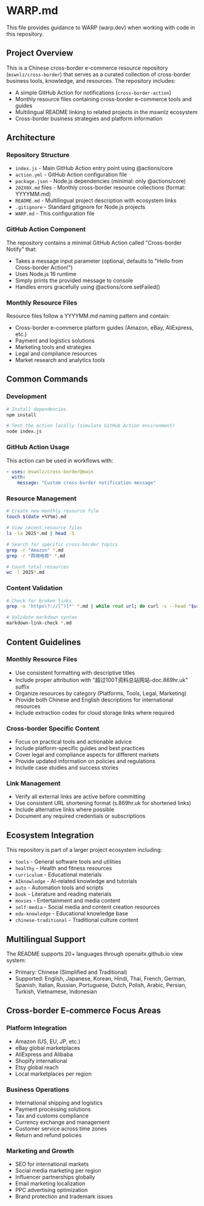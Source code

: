 # WARP.md

This file provides guidance to WARP (warp.dev) when working with code in this repository.

## Project Overview

This is a Chinese cross-border e-commerce resource repository (`mswnlz/cross-border`) that serves as a curated collection of cross-border business tools, knowledge, and resources. The repository includes:

- A simple GitHub Action for notifications (`cross-border-action`)
- Monthly resource files containing cross-border e-commerce tools and guides
- Multilingual README linking to related projects in the mswnlz ecosystem
- Cross-border business strategies and platform information

## Architecture

### Repository Structure
- `index.js` - Main GitHub Action entry point using @actions/core
- `action.yml` - GitHub Action configuration file
- `package.json` - Node.js dependencies (minimal: only @actions/core)
- `202X0X.md` files - Monthly cross-border resource collections (format: YYYYMM.md)
- `README.md` - Multilingual project description with ecosystem links
- `.gitignore` - Standard gitignore for Node.js projects
- `WARP.md` - This configuration file

### GitHub Action Component
The repository contains a minimal GitHub Action called "Cross-border Notify" that:
- Takes a message input parameter (optional, defaults to "Hello from Cross-border Action!")
- Uses Node.js 16 runtime
- Simply prints the provided message to console
- Handles errors gracefully using @actions/core.setFailed()

### Monthly Resource Files
Resource files follow a YYYYMM.md naming pattern and contain:
- Cross-border e-commerce platform guides (Amazon, eBay, AliExpress, etc.)
- Payment and logistics solutions
- Marketing tools and strategies
- Legal and compliance resources
- Market research and analytics tools

## Common Commands

### Development
```bash
# Install dependencies
npm install

# Test the action locally (simulate GitHub Action environment)
node index.js
```

### GitHub Action Usage
This action can be used in workflows with:
```yaml
- uses: mswnlz/cross-border@main
  with:
    message: "Custom cross-border notification message"
```

### Resource Management
```bash
# Create new monthly resource file
touch $(date +%Y%m).md

# View recent resource files
ls -la 2025*.md | head -5

# Search for specific cross-border topics
grep -r "Amazon" *.md
grep -r "跨境电商" *.md

# Count total resources
wc -l 2025*.md
```

### Content Validation
```bash
# Check for broken links
grep -o 'https\?://[^)]*' *.md | while read url; do curl -s --head "$url" | head -n 1; done

# Validate markdown syntax
markdown-link-check *.md
```

## Content Guidelines

### Monthly Resource Files
- Use consistent formatting with descriptive titles
- Include proper attribution with "超过100T资料总站网站-doc.869hr.uk" suffix
- Organize resources by category (Platforms, Tools, Legal, Marketing)
- Provide both Chinese and English descriptions for international resources
- Include extraction codes for cloud storage links where required

### Cross-border Specific Content
- Focus on practical tools and actionable advice
- Include platform-specific guides and best practices
- Cover legal and compliance aspects for different markets
- Provide updated information on policies and regulations
- Include case studies and success stories

### Link Management
- Verify all external links are active before committing
- Use consistent URL shortening format (s.869hr.uk for shortened links)
- Include alternative links where possible
- Document any required credentials or subscriptions

## Ecosystem Integration

This repository is part of a larger project ecosystem including:
- `tools` - General software tools and utilities
- `healthy` - Health and fitness resources
- `curriculum` - Educational materials
- `AIknowledge` - AI-related knowledge and tutorials
- `auto` - Automation tools and scripts
- `book` - Literature and reading materials
- `movies` - Entertainment and media content
- `self-media` - Social media and content creation resources
- `edu-knowledge` - Educational knowledge base
- `chinese-traditional` - Traditional culture content

## Multilingual Support

The README supports 20+ languages through openaitx.github.io view system:
- Primary: Chinese (Simplified and Traditional)
- Supported: English, Japanese, Korean, Hindi, Thai, French, German, Spanish, Italian, Russian, Portuguese, Dutch, Polish, Arabic, Persian, Turkish, Vietnamese, Indonesian

## Cross-border E-commerce Focus Areas

### Platform Integration
- Amazon (US, EU, JP, etc.)
- eBay global marketplaces
- AliExpress and Alibaba
- Shopify international
- Etsy global reach
- Local marketplaces per region

### Business Operations
- International shipping and logistics
- Payment processing solutions
- Tax and customs compliance
- Currency exchange and management
- Customer service across time zones
- Return and refund policies

### Marketing and Growth
- SEO for international markets
- Social media marketing per region
- Influencer partnerships globally
- Email marketing localization
- PPC advertising optimization
- Brand protection and trademark issues
